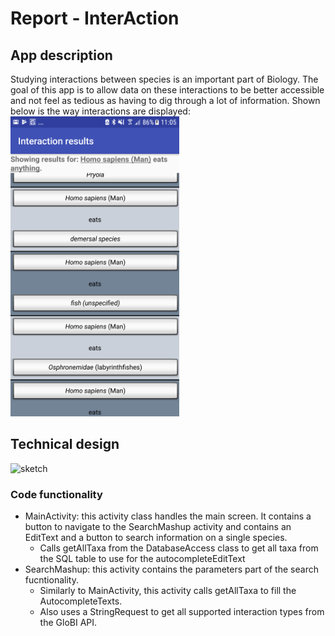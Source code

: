 # Report - InterAction
## App description
Studying interactions between species is an important part of Biology.
 The goal of this app is to allow data on these interactions to be better accessible
 and not feel as tedious as having to dig through a lot of information.
 Shown below is the way interactions are displayed:
<img height="480" width="270" src="https://github.com/romanlakerveld/ProgProj/blob/master/doc/screenshot.png"/>


## Technical design
![sketch](https://github.com/romanlakerveld/ProgProj/blob/master/doc/reportsketchfinal.bmp)
### Code functionality
- MainActivity: this activity class handles the main screen. It contains a button to navigate
 to the SearchMashup activity and contains an EditText and a button to search information on
 a single species.
    - Calls getAllTaxa from the DatabaseAccess class to get all taxa from the SQL table to use
    for the autocompleteEditText
- SearchMashup: this activity contains the parameters part of the search fucntionality.
    - Similarly to MainActivity, this activity calls getAllTaxa to fill the AutocompleteTexts.
    - Also uses a StringRequest to get all supported interaction types from the GloBI API.